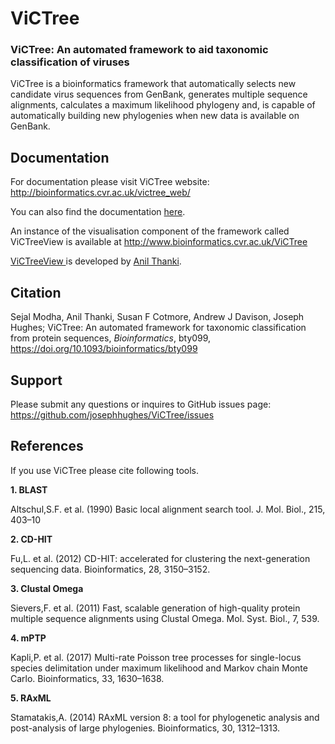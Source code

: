ViCTree
======
<h3>
ViCTree: An automated framework to aid taxonomic classification of viruses
</h3>

ViCTree is a bioinformatics framework that automatically selects new candidate virus sequences from GenBank, generates multiple sequence alignments, calculates a maximum likelihood phylogeny and, is capable of automatically building new phylogenies when new data is available on GenBank.

Documentation
------------

For documentation please visit ViCTree website: <a href="http://bioinformatics.cvr.ac.uk/victree_web/"> http://bioinformatics.cvr.ac.uk/victree_web/</a>
<p>You can also find the documentation <a href="http://josephhughes.github.io/ViCTree/">here</a>.</p>

An instance of the visualisation component of the framework called ViCTreeView is available at <a href="http://bioinformatics.cvr.ac.uk/victree/">http://www.bioinformatics.cvr.ac.uk/ViCTree </a>

<a href="http://bioinformatics.cvr.ac.uk/victree/"> ViCTreeView </a> is developed by <a href="https://github.com/anilthanki">Anil Thanki</a>.


Citation
-----------

Sejal Modha, Anil Thanki, Susan F Cotmore, Andrew J Davison, Joseph Hughes; ViCTree: An automated framework for taxonomic classification from protein sequences, _Bioinformatics_, bty099,<a href= "https://doi.org/10.1093/bioinformatics/bty099"> https://doi.org/10.1093/bioinformatics/bty099 </a>

Support
-------

Please submit any questions or inquires to GitHub issues page:
https://github.com/josephhughes/ViCTree/issues

References
-----------

If you use ViCTree please cite following tools.

**1. BLAST**

Altschul,S.F. et al. (1990) Basic local alignment search tool. J. Mol. Biol., 215, 403–10

**2. CD-HIT**

Fu,L. et al. (2012) CD-HIT: accelerated for clustering the next-generation sequencing data. Bioinformatics, 28, 3150–3152.

**3. Clustal Omega**

Sievers,F. et al. (2011) Fast, scalable generation of high-quality protein multiple sequence alignments using Clustal Omega. Mol. Syst. Biol., 7, 539.

**4. mPTP**

Kapli,P. et al. (2017) Multi-rate Poisson tree processes for single-locus species delimitation under maximum likelihood and Markov chain Monte Carlo. Bioinformatics, 33, 1630–1638.

**5. RAxML**

Stamatakis,A. (2014) RAxML version 8: a tool for phylogenetic analysis and post-analysis of large phylogenies. Bioinformatics, 30, 1312–1313.

